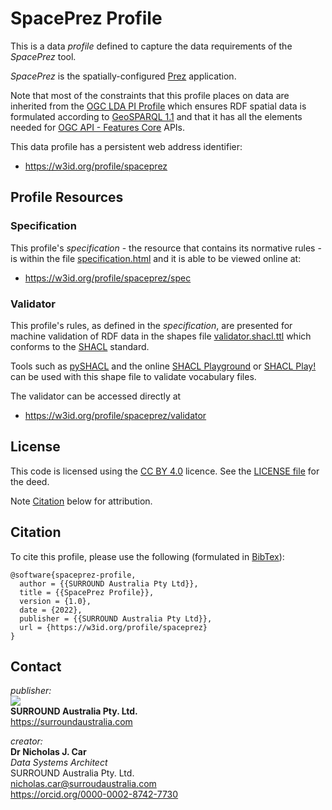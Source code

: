 # SpacePrez Profile
This is a data *profile* defined to capture the data requirements of the *SpacePrez* tool.

*SpacePrez* is the spatially-configured [Prez](https://github.com/surroundaustralia/Prez/) application.

Note that most of the constraints that this profile places on data are inherited from the [OGC LDA PI Profile](https://w3id.org/profile/ogcldapi) which ensures RDF spatial data is formulated according to [GeoSPARQL 1.1](https://opengeospatial.github.io/ogc-geosparql/geosparql11/spec.html) and that it has all the elements needed for [OGC API - Features Core](https://ogcapi.ogc.org/features/) APIs.  

This data profile has a persistent web address identifier:

* <https://w3id.org/profile/spaceprez>

## Profile Resources

### Specification
This profile's _specification_ - the resource that contains its normative rules - is within the file [specification.html](specification.html) and it is able to be viewed online at:

* <https://w3id.org/profile/spaceprez/spec>


### Validator
This profile's rules, as defined in the _specification_, are presented for machine validation of RDF data in the shapes file [validator.shacl.ttl](validator.shacl.ttl) which conforms to the [SHACL](https://www.w3.org/TR/shacl/) standard.

Tools such as [pySHACL](https://github.com/RDFLib/pySHACL) and the online [SHACL Playground](https://shacl.org/playground/) or [SHACL Play!](https://shacl-play.sparna.fr/play/) can be used with this shape file to validate vocabulary files.

The validator can be accessed directly at 

* <https://w3id.org/profile/spaceprez/validator>


## License  
This code is licensed using the [CC BY 4.0](https://creativecommons.org/licenses/by/4.0/) licence. See the [LICENSE file](LICENSE) for the deed. 

Note [Citation](#citation) below for attribution.


## Citation
To cite this profile, please use the following (formulated in [BibTex](http://www.bibtex.org/)):

```
@software{spaceprez-profile,
  author = {{SURROUND Australia Pty Ltd}},
  title = {{SpacePrez Profile}},
  version = {1.0},
  date = {2022},
  publisher = {{SURROUND Australia Pty Ltd}},
  url = {https://w3id.org/profile/spaceprez}
}
``` 


## Contact
*publisher:*  
![](style/SURROUND-logo-100.png)  
**SURROUND Australia Pty. Ltd.**  
<https://surroundaustralia.com>  

*creator:*  
**Dr Nicholas J. Car**  
*Data Systems Architect*  
SURROUND Australia Pty. Ltd.  
<nicholas.car@surroudaustralia.com>  
<https://orcid.org/0000-0002-8742-7730>